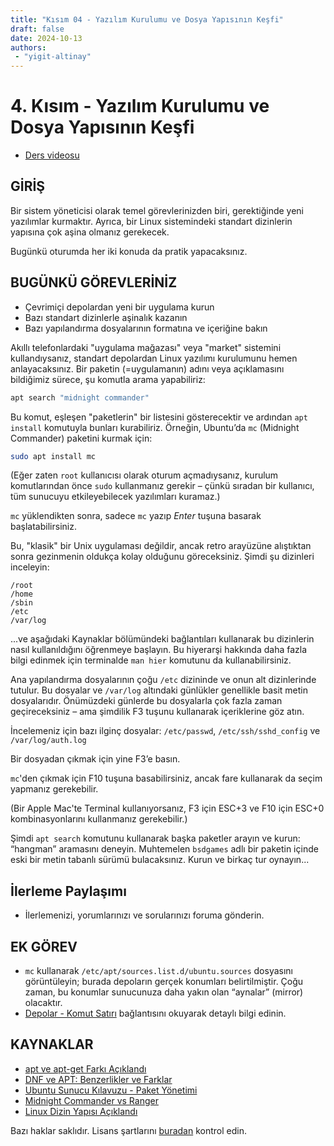 ```yaml
---
title: "Kısım 04 - Yazılım Kurulumu ve Dosya Yapısının Keşfi"
draft: false
date: 2024-10-13
authors:
 - "yigit-altinay"
---
```

# 4. Kısım - Yazılım Kurulumu ve Dosya Yapısının Keşfi

* [Ders videosu](https://youtu.be/d8JzxgGNAx4)

## GİRİŞ

Bir sistem yöneticisi olarak temel görevlerinizden biri, gerektiğinde yeni yazılımlar kurmaktır. Ayrıca, bir Linux sistemindeki standart dizinlerin yapısına çok aşina olmanız gerekecek.

Bugünkü oturumda her iki konuda da pratik yapacaksınız.

## BUGÜNKÜ GÖREVLERİNİZ

* Çevrimiçi depolardan yeni bir uygulama kurun  
* Bazı standart dizinlerle aşinalık kazanın  
* Bazı yapılandırma dosyalarının formatına ve içeriğine bakın  

Akıllı telefonlardaki "uygulama mağazası" veya "market" sistemini kullandıysanız, standart depolardan Linux yazılımı kurulumunu hemen anlayacaksınız. Bir paketin (=uygulamanın) adını veya açıklamasını bildiğimiz sürece, şu komutla arama yapabiliriz:

```bash
apt search "midnight commander"
```

Bu komut, eşleşen "paketlerin" bir listesini gösterecektir ve ardından `apt install` komutuyla bunları kurabiliriz. Örneğin, Ubuntu’da `mc` (Midnight Commander) paketini kurmak için:

```bash
sudo apt install mc
```

(Eğer zaten `root` kullanıcısı olarak oturum açmadıysanız, kurulum komutlarından önce `sudo` kullanmanız gerekir – çünkü sıradan bir kullanıcı, tüm sunucuyu etkileyebilecek yazılımları kuramaz.)

`mc` yüklendikten sonra, sadece `mc` yazıp *Enter* tuşuna basarak başlatabilirsiniz.

Bu, "klasik" bir Unix uygulaması değildir, ancak retro arayüzüne alıştıktan sonra gezinmenin oldukça kolay olduğunu göreceksiniz. Şimdi şu dizinleri inceleyin:

`/root`  
`/home`  
`/sbin`  
`/etc`  
`/var/log`

...ve aşağıdaki Kaynaklar bölümündeki bağlantıları kullanarak bu dizinlerin nasıl kullanıldığını öğrenmeye başlayın. Bu hiyerarşi hakkında daha fazla bilgi edinmek için terminalde `man hier` komutunu da kullanabilirsiniz.

Ana yapılandırma dosyalarının çoğu `/etc` dizininde ve onun alt dizinlerinde tutulur. Bu dosyalar ve `/var/log` altındaki günlükler genellikle basit metin dosyalarıdır. Önümüzdeki günlerde bu dosyalarla çok fazla zaman geçireceksiniz – ama şimdilik F3 tuşunu kullanarak içeriklerine göz atın.

İncelemeniz için bazı ilginç dosyalar: `/etc/passwd`, `/etc/ssh/sshd_config` ve `/var/log/auth.log`

Bir dosyadan çıkmak için yine F3’e basın.

`mc`'den çıkmak için F10 tuşuna basabilirsiniz, ancak fare kullanarak da seçim yapmanız gerekebilir.

(Bir Apple Mac'te Terminal kullanıyorsanız, F3 için ESC+3 ve F10 için ESC+0 kombinasyonlarını kullanmanız gerekebilir.)

Şimdi `apt search` komutunu kullanarak başka paketler arayın ve kurun: “hangman” aramasını deneyin. Muhtemelen `bsdgames` adlı bir paketin içinde eski bir metin tabanlı sürümü bulacaksınız. Kurun ve birkaç tur oynayın...

## İlerleme Paylaşımı

* İlerlemenizi, yorumlarınızı ve sorularınızı foruma gönderin.

## EK GÖREV

* `mc` kullanarak `/etc/apt/sources.list.d/ubuntu.sources` dosyasını görüntüleyin; burada depoların gerçek konumları belirtilmiştir. Çoğu zaman, bu konumlar sunucunuza daha yakın olan “aynalar” (mirror) olacaktır.
* [Depolar - Komut Satırı](https://help.ubuntu.com/community/Repositories/CommandLine) bağlantısını okuyarak detaylı bilgi edinin.

## KAYNAKLAR

* [apt ve apt-get Farkı Açıklandı](https://itsfoss.com/apt-vs-apt-get-difference/)  
* [DNF ve APT: Benzerlikler ve Farklar](https://embeddedinventor.com/dnf-vs-apt-similarities-and-diffs-analyzed)  
* [Ubuntu Sunucu Kılavuzu - Paket Yönetimi](https://ubuntu.com/server/docs/package-management)  
* [Midnight Commander vs Ranger](https://www.slant.co/versus/6822/7576/~midnight-commander_vs_ranger)  
* [Linux Dizin Yapısı Açıklandı](https://www.howtogeek.com/117435/htg-explains-the-linux-directory-structure-explained/)

Bazı haklar saklıdır. Lisans şartlarını [buradan](https://github.com/livialima/linuxupskillchallenge/blob/master/LICENSE) kontrol edin.

